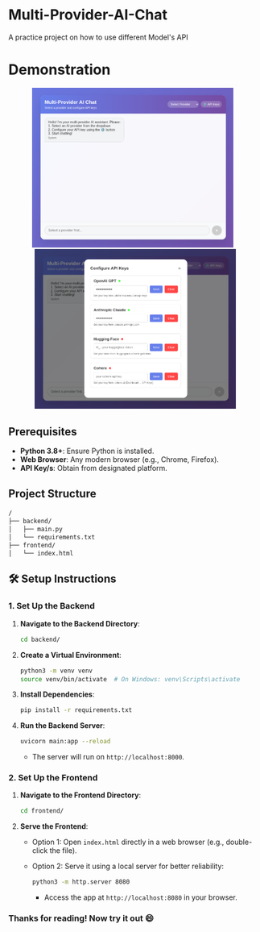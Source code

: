 # Multi-Provider-AI-Chat

A practice project on how to use different Model's API

# Demonstration

<p align="center">
  <img src="assets/chat-interface.png" alt="Chat Interface" width="400" style="margin-right: 10px;" />
  <img src="assets/keys-interface.png" alt="Keys Interface" width="400" />
</p>

## Prerequisites

- **Python 3.8+**: Ensure Python is installed.
- **Web Browser**: Any modern browser (e.g., Chrome, Firefox).
- **API Key/s**: Obtain from designated platform.

## Project Structure

```
/
├── backend/
│   ├── main.py
│   └── requirements.txt
├── frontend/
│   └── index.html
```

## 🛠️ Setup Instructions

### 1. Set Up the Backend

1. **Navigate to the Backend Directory**:

   ```bash
   cd backend/
   ```

2. **Create a Virtual Environment**:

   ```bash
   python3 -m venv venv
   source venv/bin/activate  # On Windows: venv\Scripts\activate
   ```

3. **Install Dependencies**:

   ```bash
   pip install -r requirements.txt
   ```

4. **Run the Backend Server**:

   ```bash
   uvicorn main:app --reload
   ```

   - The server will run on `http://localhost:8000`.

### 2. Set Up the Frontend

1. **Navigate to the Frontend Directory**:

   ```bash
   cd frontend/
   ```

2. **Serve the Frontend**:
   - Option 1: Open `index.html` directly in a web browser (e.g., double-click the file).
   - Option 2: Serve it using a local server for better reliability:

     ```bash
     python3 -m http.server 8080
     ```

     - Access the app at `http://localhost:8080` in your browser.

### Thanks for reading! Now try it out 😄
